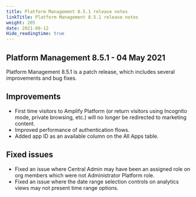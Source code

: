 ```yaml
---
title: Platform Management 8.5.1 release notes
linkTitle: Platform Management 8.5.1 release notes
weight: 205
date: 2021-08-12
Hide_readingtime: true
---
```


## Platform Management 8.5.1 - 04 May 2021

Platform Management 8.5.1 is a patch release, which includes several improvements and bug fixes.

## Improvements

* First time visitors to Amplify Platform (or return visitors using Incognito mode, private browsing, etc.) will no longer be redirected to marketing content.
* Improved performance of authentication flows.
* Added app ID as an available column on the All Apps table.

## Fixed issues

* Fixed an issue where Central Admin may have been an assigned role on org members which were not Administrator Platform role.
* Fixed an issue where the date range selection controls on analytics views may not present time range options.
